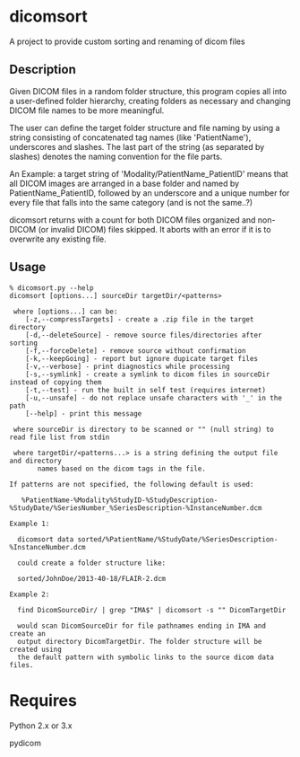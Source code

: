 dicomsort
=========

A project to provide custom sorting and renaming of dicom files


Description
-----------

Given DICOM files in a random folder structure, this program copies all into a user-defined folder hierarchy, creating folders as necessary and changing DICOM file names to be more meaningful.

The user can define the target folder structure and file naming by using a string consisting of concatenated tag names (like 'PatientName'), underscores and slashes.
The last part of the string (as separated by slashes) denotes the naming convention for the file parts.

An Example: a target string of
 'Modality/PatientName_PatientID'
means that all DICOM images are arranged in a base folder and named by PatientName_PatientID,
followed by an underscore and a unique number for every file that falls into the same category (and is not the same..?)

dicomsort returns with a count for both DICOM files organized and non-DICOM (or invalid DICOM) files skipped.
It aborts with an error if it is to overwrite any existing file.


Usage
-----

```
% dicomsort.py --help
dicomsort [options...] sourceDir targetDir/<patterns>

 where [options...] can be:
    [-z,--compressTargets] - create a .zip file in the target directory
    [-d,--deleteSource] - remove source files/directories after sorting
    [-f,--forceDelete] - remove source without confirmation
    [-k,--keepGoing] - report but ignore dupicate target files
    [-v,--verbose] - print diagnostics while processing
    [-s,--symlink] - create a symlink to dicom files in sourceDir instead of copying them
    [-t,--test] - run the built in self test (requires internet)
    [-u,--unsafe] - do not replace unsafe characters with '_' in the path
    [--help] - print this message

 where sourceDir is directory to be scanned or "" (null string) to read file list from stdin

 where targetDir/<patterns...> is a string defining the output file and directory
       names based on the dicom tags in the file.

If patterns are not specified, the following default is used:
 
   %PatientName-%Modality%StudyID-%StudyDescription-%StudyDate/%SeriesNumber_%SeriesDescription-%InstanceNumber.dcm

Example 1:

  dicomsort data sorted/%PatientName/%StudyDate/%SeriesDescription-%InstanceNumber.dcm

  could create a folder structure like:

  sorted/JohnDoe/2013-40-18/FLAIR-2.dcm

Example 2:

  find DicomSourceDir/ | grep "IMA$" | dicomsort -s "" DicomTargetDir

  would scan DicomSourceDir for file pathnames ending in IMA and create an
  output directory DicomTargetDir. The folder structure will be created using
  the default pattern with symbolic links to the source dicom data files.
```

Requires
========
Python 2.x or 3.x

pydicom

